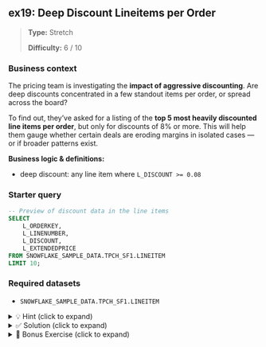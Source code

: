 ## ex19: Deep Discount Lineitems per Order

> **Type:** Stretch  
>
> **Difficulty:** 6 / 10

### Business context
The pricing team is investigating the **impact of aggressive discounting**. Are deep discounts concentrated in a few standout items per order, or spread across the board?

To find out, they’ve asked for a listing of the **top 5 most heavily discounted line items per order**, but only for discounts of 8% or more. This will help them gauge whether certain deals are eroding margins in isolated cases — or if broader patterns exist.


**Business logic & definitions:**
* deep discount: any line item where `L_DISCOUNT >= 0.08`

### Starter query
```sql
-- Preview of discount data in the line items
SELECT
    L_ORDERKEY,
    L_LINENUMBER,
    L_DISCOUNT,
    L_EXTENDEDPRICE
FROM SNOWFLAKE_SAMPLE_DATA.TPCH_SF1.LINEITEM
LIMIT 10;
```

### Required datasets

* `SNOWFLAKE_SAMPLE_DATA.TPCH_SF1.LINEITEM`

<details>
<summary>💡 Hint (click to expand)</summary>

#### How to think about it

Start by filtering all line items with a discount of at least 8%. Then use a window function to rank them **within each order** (`L_ORDERKEY`) by discount size. Keep only the top 5 per order using `QUALIFY`. Be sure to consider ties — use `RANK()` to allow them, or `ROW_NUMBER()` for strict top-N selection.

#### Helpful SQL concepts

`WHERE`, `RANK() OVER(PARTITION BY ORDER BY)`, `QUALIFY`

```sql
SELECT …, RANK() OVER(PARTITION BY id ORDER BY metric DESC)
FROM … WHERE …
QUALIFY rank_col <= N;
```

</details>

<details>
<summary>✅ Solution (click to expand)</summary>

#### Working query

```sql
SELECT
    L_ORDERKEY,
    L_LINENUMBER,
    L_PARTKEY,
    L_DISCOUNT,
    L_EXTENDEDPRICE
FROM SNOWFLAKE_SAMPLE_DATA.TPCH_SF1.LINEITEM
WHERE L_DISCOUNT >= 0.08
QUALIFY RANK() OVER (
    PARTITION BY L_ORDERKEY
    ORDER BY L_DISCOUNT DESC
) <= 5;
```

#### Why this works

The query filters for “deep discounts” of 8% or more, ranks these within each order using `RANK()`, and uses `QUALIFY` to return the top 5 per order. This avoids subqueries and performs well even on larger datasets.

#### Business answer

You now have, for each order, the top 5 most heavily discounted line items where the discount was at least 8%.

#### Take-aways

* Learned how to apply a window function partitioned by a business entity (`L_ORDERKEY`)
* Learned the use of `QUALIFY` to filter by rank after windowing
* `RANK()` allows ties — may return more than 5 items in rare cases
* Realistic discount threshold ensures meaningful, non-empty results

</details>

<details>
<summary>🎁 Bonus Exercise (click to expand)</summary>
Extend this query to compute the **total extended price** of the top 5 discounted items per order. This will help quantify the revenue exposure to heavy discounting. Wrap the query in a CTE or subquery, then group by `L_ORDERKEY`.

</details>
